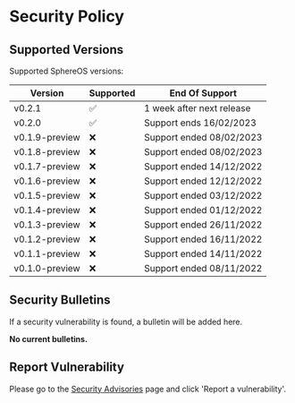 # Security Policy

## Supported Versions

Supported SphereOS versions:

| Version          | Supported          | End Of Support                       |
| ---------------- | ------------------ | ------------------------------------ |
| v0.2.1           | :white_check_mark: | 1 week after next release            |
| v0.2.0           | :white_check_mark: | Support ends 16/02/2023              |
| v0.1.9-preview   | ❌                 | Support ended 08/02/2023             |
| v0.1.8-preview   | ❌                 | Support ended 08/02/2023             |
| v0.1.7-preview   | ❌                 | Support ended 14/12/2022             |
| v0.1.6-preview   | ❌                 | Support ended 12/12/2022             |
| v0.1.5-preview   | ❌                 | Support ended 03/12/2022             |
| v0.1.4-preview   | ❌                 | Support ended 01/12/2022             |
| v0.1.3-preview   | ❌                 | Support ended 26/11/2022             |
| v0.1.2-preview   | ❌                 | Support ended 16/11/2022             |
| v0.1.1-preview   | ❌                 | Support ended 14/11/2022             |
| v0.1.0-preview   | ❌                 | Support ended 08/11/2022             |

## Security Bulletins
If a security vulnerability is found, a bulletin will be added here.

**No current bulletins.**

## Report Vulnerability
Please go to the [Security Advisories](https://github.com/Jspa2/SphereOS/security/advisories) page and click 'Report a vulnerability'.
